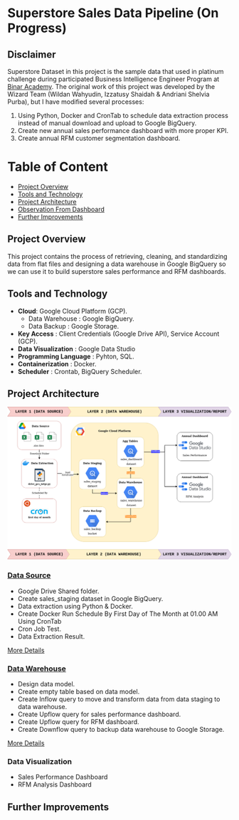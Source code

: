 Superstore Sales Data Pipeline (On Progress)
==============================

## Disclaimer
Superstore Dataset in this project is the sample data that used in platinum challenge during participated Business Intelligence Engineer Program at [Binar Academy](https://www.binaracademy.com/). The original work of this project was developed by the Wizard Team (Wildan Wahyudin, Izzatusy Shaidah & Andriani Shelvia Purba), but I have modified several processes: 
1. Using Python, Docker and CronTab to schedule data extraction process instead of manual download and upload to Google BigQuery. 
2. Create new annual sales performance dashboard with more proper KPI.
3. Create annual RFM customer segmentation dashboard. 

Table of Content
================
- [Project Overview](#project-overview)
- [Tools and Technology](#tools-and-technology)
- [Project Architecture](#project-architecture)
- [Observation From Dashboard](#obrservation-from-dashboard)
- [Further Improvements](#further-improvements)


## Project Overview
This project contains the process of retrieving, cleaning, and standardizing data from flat files and designing a data warehouse in Google BigQuery so we can use it to build superstore sales performance and RFM dashboards.

## Tools and Technology  
- **Cloud**: Google Cloud Platform (GCP).
  - Data Warehouse : Google BigQuery.
  - Data Backup : Google Storage.
- **Key Access** : Client Credentials (Google Drive API), Service Account (GCP).
- **Data Visualization** : Google Data Studio 
- **Programming Language** : Pyhton, SQL.
- **Containerization** : Docker.
- **Scheduler** : Crontab, BigQuery Scheduler.

## Project Architecture
<p align="center">
  <img src="images/data_architecture.png" alt="Architecture" >
</p>

### [Data Source](data-source)
  - Google Drive Shared folder.
  - Create sales_staging dataset in Google BigQuery.
  - Data extraction using Python & Docker.
  - Create Docker Run Schedule By First Day of The Month at 01.00 AM Using CronTab
  - Cron Job Test.
  - Data Extraction Result.

[More Details](data-source)

### [Data Warehouse](data-warehouse)
  - Design data model.
  - Create empty table based on data model.
  - Create Inflow query to move and transform data from data staging to data warehouse.
  - Create Upflow query for sales performance dashboard.
  - Create Upflow query for RFM dashboard.
  - Create Downflow query to backup data warehouse to Google Storage. 

[More Details](data-warehouse)

### Data Visualization
  - Sales Performance Dashboard
  - RFM Analysis Dashboard

## Further Improvements
